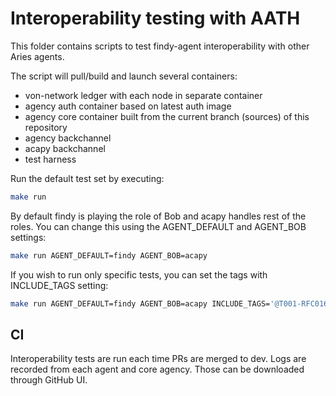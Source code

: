 # Interoperability testing with AATH

This folder contains scripts to test findy-agent interoperability with other Aries agents.

The script will pull/build and launch several containers:

- von-network ledger with each node in separate container
- agency auth container based on latest auth image
- agency core container built from the current branch (sources) of this repository
- agency backchannel
- acapy backchannel
- test harness

Run the default test set by executing:

```sh
make run
```

By default findy is playing the role of Bob and acapy handles rest of the roles.
You can change this using the AGENT_DEFAULT and AGENT_BOB settings:

```sh
make run AGENT_DEFAULT=findy AGENT_BOB=acapy
```

If you wish to run only specific tests, you can set the tags with INCLUDE_TAGS setting:

```sh
make run AGENT_DEFAULT=findy AGENT_BOB=acapy INCLUDE_TAGS='@T001-RFC0160'
```

## CI

Interoperability tests are run each time PRs are merged to dev.
Logs are recorded from each agent and core agency. Those can be downloaded through GitHub UI.